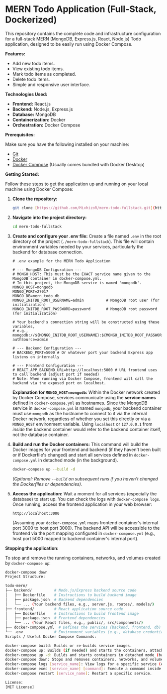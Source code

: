 # MERN Todo Application (Full-Stack, Dockerized)

This repository contains the complete code and infrastructure configuration for a full-stack MERN (MongoDB, Express.js, React, Node.js) Todo application, designed to be easily run using Docker Compose.

**Features:**
* Add new todo items.
* View existing todo items.
* Mark todo items as completed.
* Delete todo items.
* Simple and responsive user interface.

**Technologies Used:**
* **Frontend:** React.js
* **Backend:** Node.js, Express.js
* **Database:** MongoDB
* **Containerization:** Docker
* **Orchestration:** Docker Compose

**Prerequisites:**

Make sure you have the following installed on your machine:

* [Git](https://git-scm.com/book/en/v2/Getting-Started-Installing-Git)
* [Docker](https://www.docker.com/get-started)
* [Docker Compose](https://docs.docker.com/compose/install/) (Usually comes bundled with Docker Desktop)

**Getting Started:**

Follow these steps to get the application up and running on your local machine using Docker Compose:

1.  **Clone the repository:**
    ```bash
    git clone [https://github.com/MixhizoR/mern-todo-fullstack.git](https://github.com/MixhizoR/mern-todo-fullstack.git)
    ```
2.  **Navigate into the project directory:**
    ```bash
    cd mern-todo-fullstack
    ```
3.  **Create and configure your .env file:**
    Create a file named `.env` in the root directory of the project (`./mern-todo-fullstack`). This file will contain environment variables needed by your services, particularly the backend for database connection.

    ```env
    # .env example for the MERN Todo Application

    # --- MongoDB Configuration ---
    # MONGO_HOST: This must be the EXACT service name given to the MongoDB container in docker-compose.yml.
    # In this project, the MongoDB service is named 'mongodb'.
    MONGO_HOST=mongodb 
    MONGO_PORT=27017
    MONGO_DB=mern_todo_db
    MONGO_INITDB_ROOT_USERNAME=admin          # MongoDB root user (for initialization)
    MONGO_INITDB_ROOT_PASSWORD=password       # MongoDB root password (for initialization)

    # Your backend's connection string will be constructed using these variables,
    # e.g., mongodb://${MONGO_INITDB_ROOT_USERNAME}:${MONGO_INITDB_ROOT_PASSWORD}@${MONGO_HOST}:${MONGO_PORT}/${MONGO_DB}?authSource=admin

    # --- Backend Configuration ---
    # BACKEND_PORT=5000 # Or whatever port your backend Express app listens on internally

    # --- Frontend Configuration ---
    # REACT_APP_BACKEND_URL=http://localhost:5000 # URL frontend uses to call backend (adjust port if needed)
    # Note: When running via Docker Compose, frontend will call the backend via the exposed port on localhost.
    ```
    **Explanation for `MONGO_HOST=mongodb`:** Within the Docker network created by Docker Compose, services communicate using the **service names** defined in `docker-compose.yml` as hostnames. Since the MongoDB service in `docker-compose.yml` is named `mongodb`, your backend container must use `mongodb` as the hostname to connect to it via the internal Docker network, regardless of whether you set this directly or via a `MONGO_HOST` environment variable. Using `localhost` or `127.0.0.1` from *inside* the backend container would refer to the backend container itself, not the database container.

4.  **Build and run the Docker containers:**
    This command will build the Docker images for your frontend and backend (if they haven't been built or if Dockerfile's changed) and start all services defined in `docker-compose.yml` in detached mode (in the background).
    ```bash
    docker-compose up --build -d
    ```
    *(Optional: Remove `--build` on subsequent runs if you haven't changed the Dockerfiles or dependencies).*

5.  **Access the application:**
    Wait a moment for all services (especially the database) to start up. You can check the logs with `docker-compose logs`. Once running, access the frontend application in your web browser:
    ```
    http://localhost:3000 
    ```
    (Assuming your `docker-compose.yml` maps frontend container's internal port 3000 to host port 3000). The backend API will be accessible to the frontend via the port mapping configured in `docker-compose.yml` (e.g., host port 5000 mapped to backend container's internal port).

**Stopping the application:**

To stop and remove the running containers, networks, and volumes created by `docker-compose up`:

```bash
docker-compose down
Project Structure:

todo-mern/
├── backend/          # Node.js/Express backend source code
│   ├── Dockerfile    # Instructions to build backend image
│   ├── package.json  # Backend dependencies
│   └── ... (Your backend files, e.g., server.js, routes/, models/)
├── frontend/         # React application source code
│   ├── Dockerfile    # Instructions to build frontend image
│   ├── package.json  # Frontend dependencies
│   └── ... (Your React files, e.g., public/, src/components/)
├── docker-compose.yml  # Defines the services (backend, frontend, db) and their configuration for Docker Compose
└── .env              # Environment variables (e.g., database credentials, hostnames)
Scripts / Useful Docker Compose Commands:

docker-compose build: Builds or re-builds service images.
docker-compose up: Builds (if needed) and starts the containers, attaching to logs.
docker-compose up -d: Builds and starts containers in detached mode (background).
docker-compose down: Stops and removes containers, networks, and volumes.
docker-compose logs [service_name]: View logs for a specific service (e.g., docker-compose logs backend).
docker-compose exec [service_name] [command]: Execute a command inside a running service container (e.g., docker-compose exec backend bash to get a shell).
docker-compose restart [service_name]: Restart a specific service.

License:
[MIT License]
